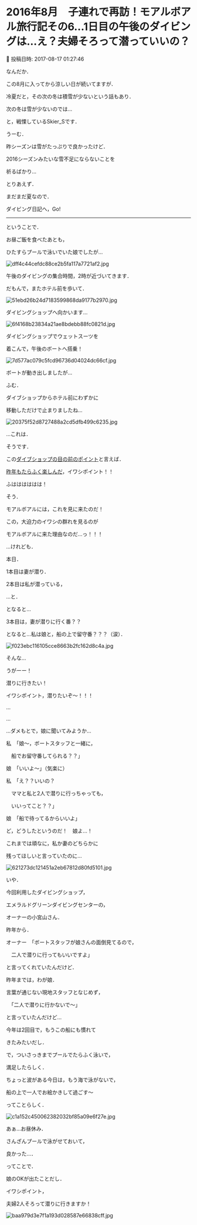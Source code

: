 # 2016年8月　子連れで再訪！モアルボアル旅行記その6…1日目の午後のダイビングは…え？夫婦そろって潜っていいの？

📅 投稿日時: 2017-08-17 01:27:46

なんだか．


この8月に入ってから涼しい日が続いてますが．





冷夏だと，その次の冬は積雪が少ないという話もあり．


次の冬は雪が少ないのでは…


と，戦慄しているSkier_Sです．





うーむ．


昨シーズンは雪がたっぷりで良かったけど．


2016シーズンみたいな雪不足にならないことを


祈るばかり…





とりあえず．


まだまだ夏なので．


ダイビング日記へ，Go!





----





ということで．





お昼ご飯を食べたあとも，


ひたすらプールで泳いでいた娘でしたが…




![dff4c44cefdc88ce2b5fa117a7721af2.jpg](images/dff4c44cefdc88ce2b5fa117a7721af2.jpg)




午後のダイビングの集合時間，2時が近づいてきます．





だもんで，またホテル前を歩いて．




![51ebd26b24d7183599868da9177b2970.jpg](images/51ebd26b24d7183599868da9177b2970.jpg)




ダイビングショップへ向かいます…




![6f4168b23834a21ae8bdebb88fc0821d.jpg](images/6f4168b23834a21ae8bdebb88fc0821d.jpg)




ダイビングショップでウェットスーツを


着こんで，午後のボートへ搭乗！




![7d577ac079c5fcd96736d04024dc66cf.jpg](images/7d577ac079c5fcd96736d04024dc66cf.jpg)







ボートが動き出しましたが…


ふむ．


ダイブショップからホテル前にわずかに


移動しただけで止まりましたね…




![20375f52d8727488a2cd5dfb499c6235.jpg](images/20375f52d8727488a2cd5dfb499c6235.jpg)







…これは．


そうです．


この[ダイブショップの目の前のポイント](ed7db037451c04f08b116c676b760d298.md)と言えば．


[昨年もたらふく楽しんだ](e567fd45fe70c4b0661247a1b2272cc8f.md)，イワシポイント！！





ふはははははは！


そう．


モアルボアルには，これを見に来たのだ！


この，大迫力のイワシの群れを見るのが


モアルボアルに来た理由なのだ…っ！！！


…けれども．





本日．


1本目は妻が潜り．


2本目は私が潜っている，


…と．





となると…


3本目は，妻が潜りに行く番？？


となると…私は娘と，船の上で留守番？？？（涙）．




![f023ebc116105cce8663b2fc162d8c4a.jpg](images/f023ebc116105cce8663b2fc162d8c4a.jpg)




そんな…





うがーー！


潜りに行きたい！


イワシポイント，潜りたいぞ～！！！





…


…


…ダメもとで，娘に聞いてみようか…





私　「娘～，ボートスタッフと一緒に，


　船でお留守番してられる？？」





娘　「いいよ～」（気楽に）





私　「え？？いいの？


　ママと私と2人で潜りに行っちゃっても，


　いいってこと？？」





娘　「船で待ってるからいいよ」





ど，どうしたというのだ！　娘よ…！


これまでは頑なに，私か妻のどちらかに


残ってほしいと言っていたのに…




![621273dc121451a2eb67812d80fd5101.jpg](images/621273dc121451a2eb67812d80fd5101.jpg)







いや．


今回利用したダイビングショップ，


エメラルドグリーンダイビングセンターの，


オーナーの小宮山さん．


昨年から．


オーナー　「ボートスタッフが娘さんの面倒見てるので，


　二人で潜りに行ってもいいですよ」


と言ってくれていたんだけど．





昨年までは，わが娘．


言葉が通じない現地スタッフとなじめず，


　「二人で潜りに行かないで～」


と言っていたんだけど…





今年は2回目で，もうこの船にも慣れて


きたみたいだし．





で，ついさっきまでプールでたらふく泳いで，


満足したらしく．


ちょっと波がある今日は，もう海で泳がないで，


船の上で一人でお絵かきして過ごす～


ってことらしく．




![c1a152c450062382032bf85a09e6f27e.jpg](images/c1a152c450062382032bf85a09e6f27e.jpg)




あぁ…お昼休み．


さんざんプールで泳がせておいて，


良かった…．





ってことで．


娘のOKが出たことだし．


イワシポイント，


夫婦2人そろって潜りに行きますか！




![baa979d3e7f1a193d028587e66838cff.jpg](images/baa979d3e7f1a193d028587e66838cff.jpg)
